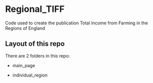 # Regional_TIFF
Code used to create the publication Total Income from Farming in the Regions of England 

## Layout of this repo
There are 2 folders in this repo:

* main_page

* individual_region
